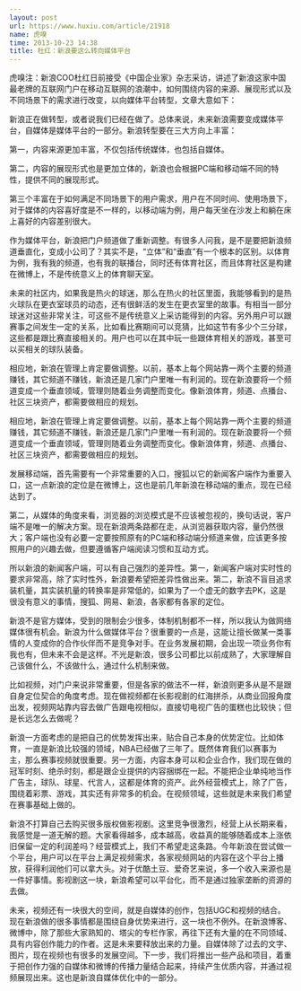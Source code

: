 ```yaml
---
layout: post
url: https://www.huxiu.com/article/21918
name: 虎嗅
time: 2013-10-23 14:38
title: 杜红：新浪要这么转向媒体平台
---
```

虎嗅注：新浪COO杜红日前接受《中国企业家》杂志采访，讲述了新浪这家中国最老牌的互联网门户在移动互联网的浪潮中，如何围绕内容的来源、展现形式以及不同场景下的需求进行改变，以向媒体平台转型，文章大意如下：

新浪正在做转型，或者说我们已经在做了。总体来说，未来新浪需要变成媒体平台，自媒体是媒体平台的一部分。新浪转型要在三大方向上丰富：

第一，内容来源更加丰富，不仅包括传统媒体，也包括自媒体。

第二，内容的展现形式也是更加立体的，新浪也会根据PC端和移动端不同的特性，提供不同的展现形式。

第三个丰富在于如何满足不同场景下的用户需求，用户在不同时间、使用场景下，对于媒体的内容喜好度是不一样的，以移动端为例，用户每天坐在沙发上和躺在床上喜好的内容差别很大。

作为媒体平台，新浪把门户频道做了重新调整。有很多人问我，是不是要把新浪频道垂直化，变成小公司了？其实不是，“立体”和“垂直”有一个根本的区别。以体育为例，我有我的频道，也有我的联播台，同时还有体育社区，而且体育社区是构建在微博上，不是传统意义上的体育聊天室。

未来的社区内，如果我是热火的球迷，那么在热火的社区里面，我能够看到的是热火球队在更衣室球员的动态，还有很鲜活的发生在更衣室里的故事。有相当一部分球迷对这些非常关注，可这些不是传统意义上采访能得到的内容。另外用户可以跟赛事之间发生一定的关系，比如看比赛期间可以竞猜，比如这节有多少个三分球，这些都是跟比赛直接相关的。用户也可以在其中玩一些跟体育相关的游戏，甚至可以买相关的球队装备。

相应地，新浪在管理上肯定要做调整。以前，基本上每个网站靠一两个主要的频道赚钱，其它频道不赚钱，新浪还是几家门户里唯一有利润的。现在新浪要将一个频道变成一个垂直领域，管理则随着业务调整而变化。像新浪体育，频道、点播台、社区三块资产，都需要做相应的规划。

相应地，新浪在管理上肯定要做调整。以前，基本上每个网站靠一两个主要的频道赚钱，其它频道不赚钱，新浪还是几家门户里唯一有利润的。现在新浪要将一个频道变成一个垂直领域，管理则随着业务调整而变化。像新浪体育，频道、点播台、社区三块资产，都需要做相应的规划。

发展移动端，首先需要有一个非常重要的入口，搜狐以它的新闻客户端作为重要入口，这一点新浪的定位是在微博上，这也是前几年新浪在移动端的重点，现在已经达到了。

第二，从媒体的角度来看，浏览器的浏览模式是不应该被忽视的，换句话说，客户端不是唯一的解决方案。现在新浪两条路都在走，从浏览器获取内容，量仍然很大；客户端也没有必要一定要按照原有的PC端和移动端分频道来做，应该更多按照用户的兴趣去做，但要遵循客户端阅读习惯和互动方式。

所以新浪的新闻客户端，可以有自己强烈的差异性。第一，新闻客户端对实时性的要求非常高，除了实时性外，新浪要希望把差异性做出来。第二，新浪不盲目追求装机量，其实装机量的转换率是非常低的，如果为了一个虚无的数字去PK，这是很没有意义的事情，搜狐、网易、新浪，各家都有各家的定位。

新浪不是官方媒体，受到的限制会少很多，体制机制都不一样，所以我认为做网络媒体很有机会。新浪为什么做媒体平台？很重要的一点是，这能让擅长做某一类事情的人变成你的合作伙伴而不是竞争对手。在业务发展初期，会出现一项业务你有我也有，但未来不会是这样。不光是新浪，很多公司都比以前成熟了，大家理解自己该做什么，不该做什么，通过什么机制来做。

比如视频，对门户来说非常重要，但是各家的做法不一样，新浪则更多从是不是跟自身定位契合的角度考虑。现在做视频都在长影视剧的红海拼杀，从商业回报角度出发，视频网站靠内容去做广告跟电视相似，直接切电视广告的蛋糕也比较快；但是长远怎么去做呢？

新浪一方面考虑的是把自己的优势发挥出来，贴合自己本身的优势定位。比如体育，一直是新浪比较强的领域，NBA已经做了三年了。既然体育我们以赛事为主，那么赛事视频就很重要。另一方面，内容本身可以和企业合作，我们现在做的冠军时刻、绝杀时刻，都是跟企业提供的内容捆绑在一起。不能把企业单纯地当作广告主，球队、球星、代言人，这都是体育的资产。此外经营模式上，除了广告，围绕着彩票、游戏，其实还有非常多的机会。在视频领域，这些就是未来我们希望在赛事基础上做的。

新浪不打算自己去购买很多版权做影视剧。这里竞争很激烈，经营上从长期来看，我感觉是一道无解的题。大家看得越多，成本越高，收益真的能够随着成本上涨依旧保留一定的利润差吗？经营模式上，我们不希望走这条路。今年新浪在尝试做一个平台，用户可以在平台上满足视频需求，各家视频网站的内容在这个平台上播放，获得利润他们可以拿大头。对于优酷土豆、爱奇艺来说，多一个收入来源也是一件好事情。影视剧这一块，新浪希望可以平台化，而不是通过独家垄断的资源的去做。

未来，视频还有一块很大的空间，就是自媒体的创作，包括UGC和视频的结合。现在新浪做的很多事情都是围绕自身优势来进行，这一块也不例外。在新浪博客、微博中，除了那些大家熟知的、塔尖的专栏作家，再往下还有大量的在不同领域、具有内容创作能力的作者。这是未来要释放出来的力量。自媒体除了过去的文字、图片，现在视频也有很多的发展空间。下一步，我们将推出一些产品和项目，着重于把创作力强的自媒体和微博的传播力量结合起来，持续产生优质内容，并通过视频展现出来。这也是新浪自媒体优化中的一部分。


